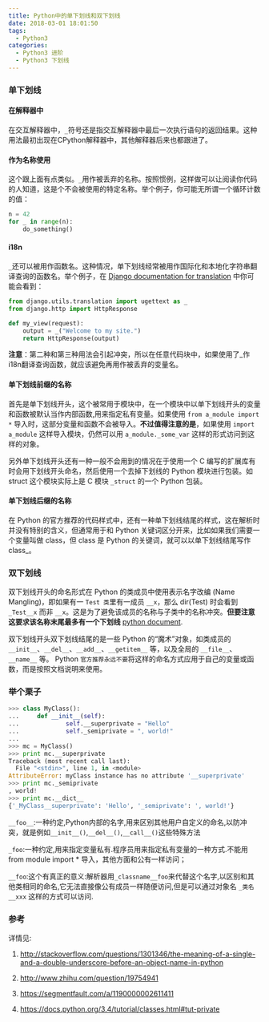 ```yaml
---
title: Python中的单下划线和双下划线
date: 2018-03-01 18:01:50
tags:
  - Python3
categories:
  - Python3 进阶
  - Python3 下划线
---
```


### 单下划线

#### 在解释器中
在交互解释器中，`_`符号还是指交互解释器中最后一次执行语句的返回结果。这种用法最初出现在CPython解释器中，其他解释器后来也都跟进了。

#### 作为名称使用
这个跟上面有点类似。`_`用作被丢弃的名称。按照惯例，这样做可以让阅读你代码的人知道，这是个不会被使用的特定名称。举个例子，你可能无所谓一个循环计数的值：
```Python
n = 42
for _ in range(n):
    do_something()
```
#### i18n
`_`还可以被用作函数名。这种情况，单下划线经常被用作国际化和本地化字符串翻译查询的函数名。举个例子，在 [Django documentation for translation](https://docs.djangoproject.com/en/dev/topics/i18n/translation/) 中你可能会看到：

```python
from django.utils.translation import ugettext as _
from django.http import HttpResponse

def my_view(request):
    output = _("Welcome to my site.")
    return HttpResponse(output)
```
**注意**：第二种和第三种用法会引起冲突，所以在任意代码块中，如果使用了_作i18n翻译查询函数，就应该避免再用作被丢弃的变量名。

#### 单下划线前缀的名称


首先是单下划线开头，这个被常用于模块中，在一个模块中以单下划线开头的变量和函数被默认当作内部函数,用来指定私有变量。如果使用 `from a_module import *` 导入时，这部分变量和函数不会被导入。**不过值得注意的是**，如果使用 `import a_module` 这样导入模块，仍然可以用 `a_module._some_var` 这样的形式访问到这样的对象。

另外单下划线开头还有一种一般不会用到的情况在于使用一个 C 编写的扩展库有时会用下划线开头命名，然后使用一个去掉下划线的 Python 模块进行包装。如 struct 这个模块实际上是 C 模块 `_struct` 的一个 Python 包装。

#### 单下划线后缀的名称
在 Python 的官方推荐的代码样式中，还有一种单下划线结尾的样式，这在解析时并没有特别的含义，但通常用于和 Python 关键词区分开来，比如如果我们需要一个变量叫做 class，但 class 是 Python 的关键词，就可以以单下划线结尾写作 class_。



### 双下划线

双下划线开头的命名形式在 Python 的类成员中使用表示名字改编 (Name Mangling)，即如果有一 `Test 类`里有一成员 `__x`，那么 dir(Test) 时会看到 `_Test__x` 而非 `__x`。这是为了避免该成员的名称与子类中的名称冲突。**但要注意这要求该名称末尾最多有一个下划线** [python document](https://docs.python.org/3.4/tutorial/classes.html#tut-private).

双下划线开头双下划线结尾的是一些 Python 的“魔术”对象，如类成员的 `__init__`、`__del__`、`__add__`、`__getitem__` 等，以及全局的 `__file__`、`__name__` 等。 Python `官方推荐永远不要`将这样的命名方式应用于自己的变量或函数，而是按照文档说明来使用。

### 举个栗子


```python
>>> class MyClass():
...     def __init__(self):
...             self.__superprivate = "Hello"
...             self._semiprivate = ", world!"
...
>>> mc = MyClass()
>>> print mc.__superprivate
Traceback (most recent call last):
  File "<stdin>", line 1, in <module>
AttributeError: myClass instance has no attribute '__superprivate'
>>> print mc._semiprivate
, world!
>>> print mc.__dict__
{'_MyClass__superprivate': 'Hello', '_semiprivate': ', world!'}
```

`__foo__`:一种约定,Python内部的名字,用来区别其他用户自定义的命名,以防冲突，就是例如`__init__()`,`__del__()`,`__call__()`这些特殊方法

`_foo`:一种约定,用来指定变量私有.程序员用来指定私有变量的一种方式.不能用from module import * 导入，其他方面和公有一样访问；

`__foo`:这个有真正的意义:解析器用`_classname__foo`来代替这个名字,以区别和其他类相同的命名,它无法直接像公有成员一样随便访问,但是可以通过对象名 `_类名__xxx` 这样的方式可以访问.

### 参考
详情见:
1. http://stackoverflow.com/questions/1301346/the-meaning-of-a-single-and-a-double-underscore-before-an-object-name-in-python

2. http://www.zhihu.com/question/19754941

3. https://segmentfault.com/a/1190000002611411

4. https://docs.python.org/3.4/tutorial/classes.html#tut-private
